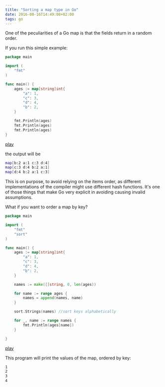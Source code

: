 ```yaml
---
title: "Sorting a map type in Go"
date: 2016-08-16T14:49:08+02:00
tags: go
---
```


One of the peculiarities of a Go map is that the fields return in a random order.

If you run this simple example:

```go
package main

import (
	"fmt"
)

func main() {
	ages := map[string]int{
		"a": 1,
		"c": 3,
		"d": 4,
		"b": 2,
	}

	fmt.Println(ages)
	fmt.Println(ages)
	fmt.Println(ages)
}
```
[play](https://play.golang.org/p/RUKIhyRb_x)

the output will be

```sh
map[b:2 a:1 c:3 d:4]
map[c:3 d:4 b:2 a:1]
map[d:4 b:2 a:1 c:3]
```

This is on purpose, to avoid relying on the items order, as different implementations of the compiler might use different hash functions. It's one of those things that make Go very explicit in avoiding causing invalid assumptions.

What if you want to order a map by key?

```go
package main

import (
	"fmt"
	"sort"
)

func main() {
	ages := map[string]int{
		"a": 1,
		"c": 3,
		"d": 4,
		"b": 2,
	}

	names := make([]string, 0, len(ages))

	for name := range ages {
		names = append(names, name)
	}

	sort.Strings(names) //sort keys alphabetically

	for _, name := range names {
		fmt.Println(ages[name])
	}

}
```
[play](https://play.golang.org/p/k_18NDecya)

This program will print the values of the map, ordered by key:

```sh
1
2
3
4
```

